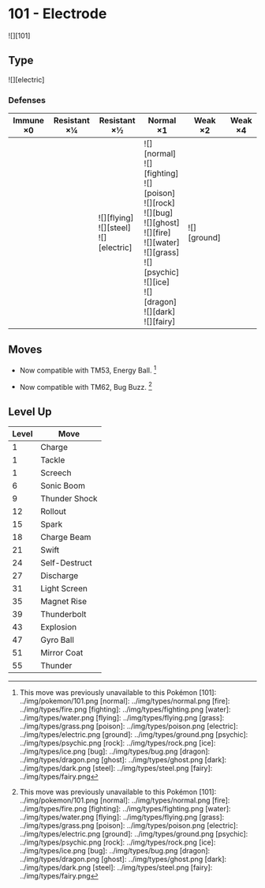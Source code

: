 # 101 - Electrode
![][101]

## Type

![][electric]

### Defenses

Immune ×0 | Resistant ×¼ | Resistant ×½                                     | Normal ×1                                                                                                                                                                                                          | Weak ×2         | Weak ×4 | 
---       | ---          | ---                                              | ---                                                                                                                                                                                                                | ---             | ---     | 
          |              | ![][flying]<br> ![][steel]<br> ![][electric]<br> | ![][normal]<br> ![][fighting]<br> ![][poison]<br> ![][rock]<br> ![][bug]<br> ![][ghost]<br> ![][fire]<br> ![][water]<br> ![][grass]<br> ![][psychic]<br> ![][ice]<br> ![][dragon]<br> ![][dark]<br> ![][fairy]<br> | ![][ground]<br> |         | 

## Moves

 - Now compatible with TM53, Energy Ball. [^1]

 - Now compatible with TM62, Bug Buzz. [^1]

## Level Up

Level | Move          | 
---   | ---           | 
1     | Charge        | 
1     | Tackle        | 
1     | Screech       | 
6     | Sonic Boom    | 
9     | Thunder Shock | 
12    | Rollout       | 
15    | Spark         | 
18    | Charge Beam   | 
21    | Swift         | 
24    | Self-Destruct | 
27    | Discharge     | 
31    | Light Screen  | 
35    | Magnet Rise   | 
39    | Thunderbolt   | 
43    | Explosion     | 
47    | Gyro Ball     | 
51    | Mirror Coat   | 
55    | Thunder       | 

[^1]: This move was previously unavailable to this Pokémon
[101]: ../img/pokemon/101.png
[normal]: ../img/types/normal.png
[fire]: ../img/types/fire.png
[fighting]: ../img/types/fighting.png
[water]: ../img/types/water.png
[flying]: ../img/types/flying.png
[grass]: ../img/types/grass.png
[poison]: ../img/types/poison.png
[electric]: ../img/types/electric.png
[ground]: ../img/types/ground.png
[psychic]: ../img/types/psychic.png
[rock]: ../img/types/rock.png
[ice]: ../img/types/ice.png
[bug]: ../img/types/bug.png
[dragon]: ../img/types/dragon.png
[ghost]: ../img/types/ghost.png
[dark]: ../img/types/dark.png
[steel]: ../img/types/steel.png
[fairy]: ../img/types/fairy.png
